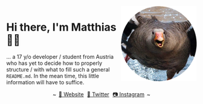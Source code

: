 <img align="right" height="200px" src="media/goose.png" />

# Hi there, I'm Matthias 👋👾

... a 17 y/o developer / student from Austria who has yet to decide how to properly structure / with what to fill such a general `README.md`. In the mean time, this little information will have to suffice.

<p align="center">
    ~ <a href="https://mattmoony.github.io" style="margin: 0 2.5px">🔗 Website</a> <a href="https://twitter.com/MattMoony" style="margin: 0 2.5px">🦆 Twitter</a> <a href="https://www.instagram.com/matt_moony/" style="margin: 0 2.5px">📷 Instagram</a> ~
</p>
